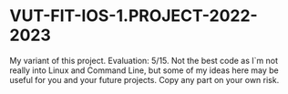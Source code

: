 # VUT-FIT-IOS-1.PROJECT-2022-2023
My variant of this project.
Evaluation: 5/15.
Not the best code as I`m not really into Linux and Command Line, but some of my ideas here may be useful for you and your future projects.
Copy any part on your own risk.
